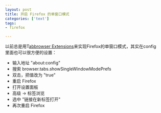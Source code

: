 ```yaml
---
layout: post
title: 开启 Firefox 的单窗口模式
categories: ['text']
tags:
- firefox

---
```


以前总是用T[abbrowser Extensions](https://addons.mozilla.org/extensions/moreinfo.php?id=158)来实现Firefox的单窗口模式，其实在config里面也可以很方便的设置：

* 输入地址 "about:config"
* 搜索 browser.tabs.showSingleWindowModePrefs
* 双击，把值改为 "true"
* 重启 Firefox
* 打开设置面板
* 高级 -> 标签浏览
* 选中 "链接在新标签打开"
* 再次重启 Firefox